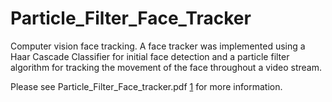 # Particle_Filter_Face_Tracker
Computer vision face tracking. A face tracker was implemented using a Haar Cascade Classifier for initial face detection and a particle filter algorithm for tracking the movement of the face throughout a video stream.

Please see Particle_Filter_Face_tracker.pdf [1] for more information.

[1]:https://github.com/pkhiev/Particle_Filter_Face_Tracker/blob/main/Particle%20Filter%20Face%20Tracking.pdf
